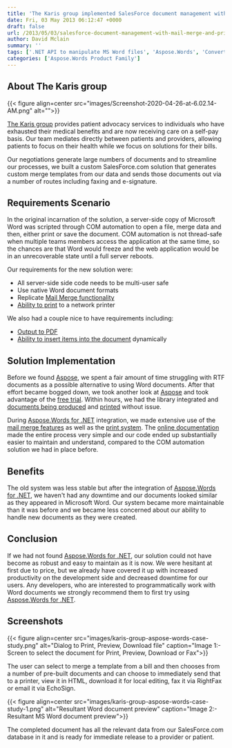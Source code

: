```yaml
---
title: 'The Karis group implemented SalesForce document management with mail merge and print features using APIs'
date: Fri, 03 May 2013 06:12:47 +0000
draft: false
url: /2013/05/03/salesforce-document-management-with-mail-merge-and-print-features-using-apis/
author: David Mclain
summary: ''
tags: ['.NET API to manipulate MS Word files', 'Aspose.Words', 'Convert DOC/DOCX to PDF format', 'Insert dynamically generated data into MS Word files', 'Mail Merge for MS Word files', 'Print MS Word files using .NET Api', 'Programatically process MS Word files', 'Render MS Word files to PDF format', 'Success Stories']
categories: ['Aspose.Words Product Family']
---
```


## About The Karis group



{{< figure align=center src="images/Screenshot-2020-04-26-at-6.02.14-AM.png" alt="">}}


[The Karis group][1] provides patient advocacy services to individuals who have exhausted their medical benefits and are now receiving care on a self-pay basis. Our team mediates directly between patients and providers, allowing patients to focus on their health while we focus on solutions for their bills.

Our negotiations generate large numbers of documents and to streamline our processes, we built a custom SalesForce.com solution that generates custom merge templates from our data and sends those documents out via a number of routes including faxing and e-signature.

## Requirements Scenario

In the original incarnation of the solution, a server-side copy of Microsoft Word was scripted through COM automation to open a file, merge data and then, either print or save the document. COM automation is not thread-safe when multiple teams members access the application at the same time, so the chances are that Word would freeze and the web application would be in an unrecoverable state until a full server reboots.

Our requirements for the new solution were:

*   All server-side side code needs to be multi-user safe
*   Use native Word document formats
*   Replicate [Mail Merge functionality][2]
*   [Ability to print][3] to a network printer

We also had a couple nice to have requirements including:

*   [Output to PDF][4]
*   [Ability to insert items into the document][5] dynamically

## Solution Implementation

Before we found [Aspose][6], we spent a fair amount of time struggling with RTF documents as a possible alternative to using Word documents. After that effort became bogged down, we took another look at [Aspose][7] and took advantage of the [free trial][8]. Within hours, we had the library integrated and [documents being produced][9] and [printed][10] without issue.

During [Aspose.Words for .NET][11] integration, we made extensive use of the [mail merge features][12] as well as the [print system][13]. The [online documentation][14] made the entire process very simple and our code ended up substantially easier to maintain and understand, compared to the COM automation solution we had in place before.

## Benefits

The old system was less stable but after the integration of [Aspose.Words for .NET][15], we haven't had any downtime and our documents looked similar as they appeared in Microsoft Word. Our system became more maintainable than it was before and we became less concerned about our ability to handle new documents as they were created.

## Conclusion

If we had not found [Aspose.Words for .NET][16], our solution could not have become as robust and easy to maintain as it is now. We were hesitant at first due to price, but we already have covered it up with increased productivity on the development side and decreased downtime for our users. Any developers, who are interested to programmatically work with Word documents we strongly recommend them to first try using [Aspose.Words for .NET][17].

## Screenshots



{{< figure align=center src="images/karis-group-aspose-words-case-study.png" alt="Dialog to Print, Preview, Download file" caption="Image 1:- Screen to select the document for Print, Preview, Download or Fax">}}


The user can select to merge a template from a bill and then chooses from a number of pre-built documents and can choose to immediately send that to a printer, view it in HTML, download it for local editing, fax it via RightFax or email it via EchoSign.



{{< figure align=center src="images/karis-group-aspose-words-case-study-1.png" alt="Resultant Word document preview" caption="Image 2:- Resultant MS Word document preview">}}


The completed document has all the relevant data from our SalesForce.com database in it and is ready for immediate release to a provider or patient.




[1]: https://www.thekarisgroup.com/
[2]: https://docs.aspose.com/display/wordsnet/Mail+Merge+and+Reporting
[3]: https://docs.aspose.com/display/wordsnet/Print+a+Document+Programmatically+or+Using+Dialogs
[4]: https://docs.aspose.com/display/wordsnet/Converting+a+Word+document+to+PDF
[5]: https://docs.aspose.com/display/wordsnet/Working+with+Document
[6]: https://www.aspose.com/
[7]: https://www.aspose.com/
[8]: https://downloads.aspose.com/words/net
[9]: https://docs.aspose.com/display/wordsnet/Programming+with+Documents
[10]: https://docs.aspose.com/display/wordsnet/Print+a+Document+Programmatically+or+Using+Dialogs
[11]: https://products.aspose.com/words/net
[12]: https://docs.aspose.com/display/wordsnet/Mail+Merge+and+Reporting
[13]: https://docs.aspose.com/display/wordsnet/Print+a+Document+Programmatically+or+Using+Dialogs
[14]: https://docs.aspose.com/display/wordsnet/Developer+Guide
[15]: https://products.aspose.com/words/net
[16]: https://products.aspose.com/words/net
[17]: https://products.aspose.com/words/net




